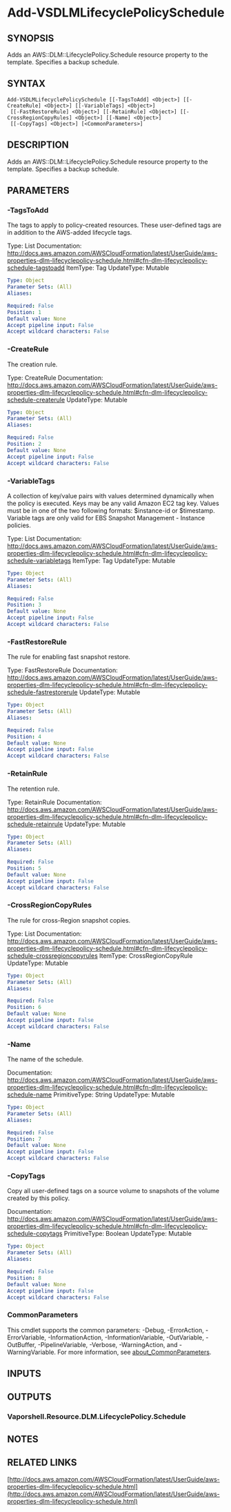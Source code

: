 # Add-VSDLMLifecyclePolicySchedule

## SYNOPSIS
Adds an AWS::DLM::LifecyclePolicy.Schedule resource property to the template.
Specifies a backup schedule.

## SYNTAX

```
Add-VSDLMLifecyclePolicySchedule [[-TagsToAdd] <Object>] [[-CreateRule] <Object>] [[-VariableTags] <Object>]
 [[-FastRestoreRule] <Object>] [[-RetainRule] <Object>] [[-CrossRegionCopyRules] <Object>] [[-Name] <Object>]
 [[-CopyTags] <Object>] [<CommonParameters>]
```

## DESCRIPTION
Adds an AWS::DLM::LifecyclePolicy.Schedule resource property to the template.
Specifies a backup schedule.

## PARAMETERS

### -TagsToAdd
The tags to apply to policy-created resources.
These user-defined tags are in addition to the AWS-added lifecycle tags.

Type: List
Documentation: http://docs.aws.amazon.com/AWSCloudFormation/latest/UserGuide/aws-properties-dlm-lifecyclepolicy-schedule.html#cfn-dlm-lifecyclepolicy-schedule-tagstoadd
ItemType: Tag
UpdateType: Mutable

```yaml
Type: Object
Parameter Sets: (All)
Aliases:

Required: False
Position: 1
Default value: None
Accept pipeline input: False
Accept wildcard characters: False
```

### -CreateRule
The creation rule.

Type: CreateRule
Documentation: http://docs.aws.amazon.com/AWSCloudFormation/latest/UserGuide/aws-properties-dlm-lifecyclepolicy-schedule.html#cfn-dlm-lifecyclepolicy-schedule-createrule
UpdateType: Mutable

```yaml
Type: Object
Parameter Sets: (All)
Aliases:

Required: False
Position: 2
Default value: None
Accept pipeline input: False
Accept wildcard characters: False
```

### -VariableTags
A collection of key/value pairs with values determined dynamically when the policy is executed.
Keys may be any valid Amazon EC2 tag key.
Values must be in one of the two following formats: $instance-id or $timestamp.
Variable tags are only valid for EBS Snapshot Management - Instance policies.

Type: List
Documentation: http://docs.aws.amazon.com/AWSCloudFormation/latest/UserGuide/aws-properties-dlm-lifecyclepolicy-schedule.html#cfn-dlm-lifecyclepolicy-schedule-variabletags
ItemType: Tag
UpdateType: Mutable

```yaml
Type: Object
Parameter Sets: (All)
Aliases:

Required: False
Position: 3
Default value: None
Accept pipeline input: False
Accept wildcard characters: False
```

### -FastRestoreRule
The rule for enabling fast snapshot restore.

Type: FastRestoreRule
Documentation: http://docs.aws.amazon.com/AWSCloudFormation/latest/UserGuide/aws-properties-dlm-lifecyclepolicy-schedule.html#cfn-dlm-lifecyclepolicy-schedule-fastrestorerule
UpdateType: Mutable

```yaml
Type: Object
Parameter Sets: (All)
Aliases:

Required: False
Position: 4
Default value: None
Accept pipeline input: False
Accept wildcard characters: False
```

### -RetainRule
The retention rule.

Type: RetainRule
Documentation: http://docs.aws.amazon.com/AWSCloudFormation/latest/UserGuide/aws-properties-dlm-lifecyclepolicy-schedule.html#cfn-dlm-lifecyclepolicy-schedule-retainrule
UpdateType: Mutable

```yaml
Type: Object
Parameter Sets: (All)
Aliases:

Required: False
Position: 5
Default value: None
Accept pipeline input: False
Accept wildcard characters: False
```

### -CrossRegionCopyRules
The rule for cross-Region snapshot copies.

Type: List
Documentation: http://docs.aws.amazon.com/AWSCloudFormation/latest/UserGuide/aws-properties-dlm-lifecyclepolicy-schedule.html#cfn-dlm-lifecyclepolicy-schedule-crossregioncopyrules
ItemType: CrossRegionCopyRule
UpdateType: Mutable

```yaml
Type: Object
Parameter Sets: (All)
Aliases:

Required: False
Position: 6
Default value: None
Accept pipeline input: False
Accept wildcard characters: False
```

### -Name
The name of the schedule.

Documentation: http://docs.aws.amazon.com/AWSCloudFormation/latest/UserGuide/aws-properties-dlm-lifecyclepolicy-schedule.html#cfn-dlm-lifecyclepolicy-schedule-name
PrimitiveType: String
UpdateType: Mutable

```yaml
Type: Object
Parameter Sets: (All)
Aliases:

Required: False
Position: 7
Default value: None
Accept pipeline input: False
Accept wildcard characters: False
```

### -CopyTags
Copy all user-defined tags on a source volume to snapshots of the volume created by this policy.

Documentation: http://docs.aws.amazon.com/AWSCloudFormation/latest/UserGuide/aws-properties-dlm-lifecyclepolicy-schedule.html#cfn-dlm-lifecyclepolicy-schedule-copytags
PrimitiveType: Boolean
UpdateType: Mutable

```yaml
Type: Object
Parameter Sets: (All)
Aliases:

Required: False
Position: 8
Default value: None
Accept pipeline input: False
Accept wildcard characters: False
```

### CommonParameters
This cmdlet supports the common parameters: -Debug, -ErrorAction, -ErrorVariable, -InformationAction, -InformationVariable, -OutVariable, -OutBuffer, -PipelineVariable, -Verbose, -WarningAction, and -WarningVariable. For more information, see [about_CommonParameters](http://go.microsoft.com/fwlink/?LinkID=113216).

## INPUTS

## OUTPUTS

### Vaporshell.Resource.DLM.LifecyclePolicy.Schedule
## NOTES

## RELATED LINKS

[http://docs.aws.amazon.com/AWSCloudFormation/latest/UserGuide/aws-properties-dlm-lifecyclepolicy-schedule.html](http://docs.aws.amazon.com/AWSCloudFormation/latest/UserGuide/aws-properties-dlm-lifecyclepolicy-schedule.html)

